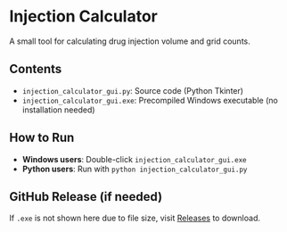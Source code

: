 # Injection Calculator

A small tool for calculating drug injection volume and grid counts.

##  Contents

- `injection_calculator_gui.py`: Source code (Python Tkinter)
- `injection_calculator_gui.exe`: Precompiled Windows executable (no installation needed)

##  How to Run

- **Windows users**: Double-click `injection_calculator_gui.exe`
- **Python users**: Run with `python injection_calculator_gui.py`

##  GitHub Release (if needed)

If `.exe` is not shown here due to file size, visit [Releases](https://github.com/hongjiangyang/injection-calculator/releases) to download.

